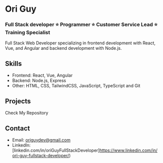 # Ori Guy
### Full Stack developer ⭐️ Programmer ⭐️ Customer Service Lead ⭐️ Training Specialist

Full Stack Web Developer specializing in frontend development with React, Vue, and Angular and backend development with Node.js.

## Skills

- Frontend: React, Vue, Angular
- Backend: Node.js, Express
- Other: HTML, CSS, TailwindCSS, JavaScript, TypeScript and Git

## Projects

Check My Repository


## Contact

- Email: origuydev@gmail.com
- LinkedIn: [linkedin.com/in/oriGuyFullStackDeveloper]https://www.linkedin.com/in/ori-guy-fullstack-developer/)



<!---
OriGuyUniqueDev/OriGuyUniqueDev is a ✨ special ✨ repository because its `README.md` (this file) appears on your GitHub profile.
You can click the Preview link to take a look at your changes.
--->
